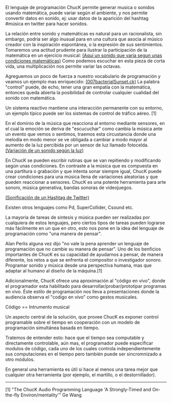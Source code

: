  El lenguaje de programación ChucK permite generar musica o sonidos usando matemática, puede variar según el ambiente, y nos permite convertir datos en sonido, ej: usar datos de la aparición del hashtag #música en twitter para hacer sonidos.
 

La relación entre sonido y matemáticas es natural para un racionalista, sin embargo, podria ser algo inusual para en una cultura que asocia al músico creador con la inspiración espontánea, o la expresión de sus sentimientos.
Tomaremos una actitud prudente para ilustrar la participación de la matemática en un ejercicio musical: [(Aquí un sonido que varía segun unas condiciones matemáticas)](003matematicaSimple.ck)
Como podemos escuchar en esta pieza de corta vida, una multiplicación nos permite variar las octavas.


Agreguemos un poco de fuerza a nuestro vocabulario de programación y veamos un ejemplo mas enriquecido:
[(007bacterialSunset.ck)](007bacterialSunset.ck)
La palabra "control" puede, de echo, tener una gran empatía con la matemática, entonces queda abierta la posibilidad de controlar cualquier cualidad del sonido con matemática.

Un sistema reactivo mantiene una interacción permanente con su entorno, un ejemplo típico puede ser los sistemas de control de tráfico aéreo. [1]


En el dominio de la música que reacciona al entorno mediante sensores, en el cual la emoción se deriva de "escucuchar" como cambia la música ante un evento que vemos o sentimos, traemos esta circustancia donde una melodía en modo menor se ve obligada a cambiar a modo mayor al aumento de la luz percibida por un sensor de luz llamado fotocelda.
[(Variación de un sonido según la luz)](400reaccionaSerial.ck)



En ChucK se pueden escribir rutinas que se van repitiendo y modificando según unas condiciones. En contraste a la música que es compuesta en una partitura o grabación y que intenta sonar siempre igual, ChucK puede crear condiciones para una música llena de variaciones aleatorias y que pueden reaccionar a sensores.
ChucK es una potente herramienta para arte sonoro, música generativa, bandas sonoras de videojuegos.


[(Sonificación de un Hashtag de Twitter)](https://vimeo.com/81179236)


Existen otros lenguajes como Pd, SuperCollider, Csound etc.

La mayoría de tareas de sintesis y música pueden ser realizadas por cualquiera de estos lenguajes, pero ciertos tipos de tareas pueden lograrse más fácilmente en un que en otro, esto nos pone en la idea del lenguaje de programación como "una manera de pensar".

Alan Perlis alguna vez dijo "no vale la pena aprender un lenguaje de programación que no cambie su manera de pensar". 
Uno de los benficios importantes de ChucK es su capacidad de ayudarnos a pensar, de manera diferente, los retos a que se enfrenta el compositor o investigador sonoro.
Programar sonido y música desde una perspectiva humana, mas que adaptar al humano al diseño de la máquina.[1]




Adicionalmente, ChucK ofrece una aproximación al "código en vivo", donde el programador esta habilitado para desarrollar/probar/prototipar programas en vivo. Éste estilo de programación nos lleva a presentaciones donde la audiencia observa el "codigo en vivo" como gestos musicales.

Código == Intrumento musical

Un aspecto central de la solución, que provee ChucK es exponer control programable sobre el tiempo en cooperación con un modelo de programación simultánea basada en tiempo.

Tratemos de entender esto: hace que el tiempo sea computable y directamente controlable, aún mas, el programador puede especificar modulos de código, cada uno de los cuales controla independientemente sus computaciones en el tiempo pero también puede ser sincromnizado a otro módulos.

En general una herramienta es útil si hace al menos una tarea mejor que cualquier otra herramienta (por ejemplo, el martillo, o el destornillador).




---

[1] "The ChucK Audio Programming Language 'A Strongly-Timed and On-the-fly Environ/mentality'" Ge Wang
